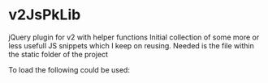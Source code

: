 # v2JsPkLib
jQuery plugin for v2 with helper functions
Initial collection of some more or less usefull JS snippets which I keep on reusing. Needed is the file within the static folder of the project

To load the following could be used:

<style name="respview.client.css">
<![CDATA[
<link rel="stylesheet" href="[rel custom.css]">
]]>
</style>
<style name="respview.client.js" > 
<![CDATA[
<script  src="[rel v2PkLib.js]" ></script>
<script>
$ (document).ready(function() {
  pQ('body').helper('hillarious');
  if (pQ('.sq-atm1d-table-cell img').doesExist()){
    pQ('body').helper('makeImbBtn');
  }
  if(pQ('input[type="file"]').doesExist()){
    pQ('body').helper('fileExtensionCheck');
    console.log('found file input');
  }
    if(pQ('.sq-bcvideo-container').doesExist()){
    pQ('body').helper('videoSkip');
    console.log('video found');
  }
 });
  </script>
]]>
</style>
